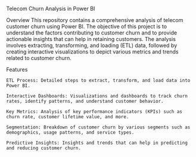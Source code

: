 Telecom Churn Analysis in Power BI

Overview
This repository contains a comprehensive analysis of telecom customer churn using Power BI. 
The objective of this project is to understand the factors contributing to customer churn and to provide actionable insights that can help in retaining customers. 
The analysis involves extracting, transforming, and loading (ETL) data, followed by creating interactive visualizations to depict various metrics and trends related to customer churn.

Features

    ETL Process: Detailed steps to extract, transform, and load data into Power BI.
    
    Interactive Dashboards: Visualizations and dashboards to track churn rates, identify patterns, and understand customer behavior.
    
    Key Metrics: Analysis of key performance indicators (KPIs) such as churn rate, customer lifetime value, and more.
    
    Segmentation: Breakdown of customer churn by various segments such as demographics, usage patterns, and service types.
    
    Predictive Insights: Insights and trends that can help in predicting and reducing customer churn.
